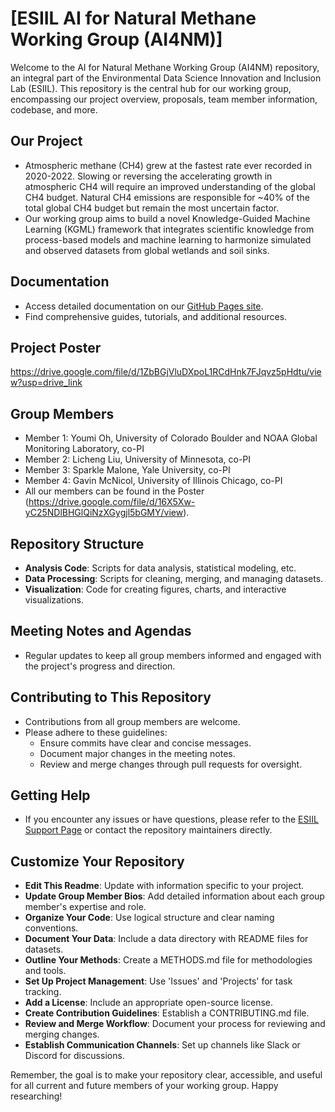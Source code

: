 # [ESIIL AI for Natural Methane Working Group (AI4NM)]

Welcome to the AI for Natural Methane Working Group (AI4NM) repository, an integral part of the Environmental Data Science Innovation and Inclusion Lab (ESIIL). This repository is the central hub for our working group, encompassing our project overview, proposals, team member information, codebase, and more.

## Our Project
- Atmospheric methane (CH4) grew at the fastest rate ever recorded in 2020-2022. Slowing or reversing the accelerating growth in atmospheric CH4 will require an improved understanding of the global CH4 budget. Natural CH4 emissions are responsible for ~40% of the total global CH4 budget but remain the most uncertain factor. 
- Our working group aims to build a novel Knowledge-Guided Machine Learning (KGML) framework that integrates scientific knowledge from process-based models and machine learning to harmonize simulated and observed datasets from global wetlands and soil sinks.

## Documentation
- Access detailed documentation on our [GitHub Pages site](https://cu-esiil.github.io/AI-for-Natural-Methane/).
- Find comprehensive guides, tutorials, and additional resources.

## Project Poster
[<https://drive.google.com/file/d/1ZbBGjVluDXpoL1RCdHnk7FJqvz5pHdtu/view?usp=drive_link>](https://drive.google.com/file/d/16X5Xw-yC25NDlBHGlQiNzXGygjl5bGMY/view)

## Group Members
- Member 1: Youmi Oh, University of Colorado Boulder and NOAA Global Monitoring Laboratory, co-PI
- Member 2: Licheng Liu, University of Minnesota, co-PI
- Member 3: Sparkle Malone, Yale University, co-PI
- Member 4: Gavin McNicol, University of Illinois Chicago, co-PI
- All our members can be found in the Poster (https://drive.google.com/file/d/16X5Xw-yC25NDlBHGlQiNzXGygjl5bGMY/view).
  
## Repository Structure
- **Analysis Code**: Scripts for data analysis, statistical modeling, etc.
- **Data Processing**: Scripts for cleaning, merging, and managing datasets.
- **Visualization**: Code for creating figures, charts, and interactive visualizations.

## Meeting Notes and Agendas
- Regular updates to keep all group members informed and engaged with the project's progress and direction.

## Contributing to This Repository
- Contributions from all group members are welcome.
- Please adhere to these guidelines:
  - Ensure commits have clear and concise messages.
  - Document major changes in the meeting notes.
  - Review and merge changes through pull requests for oversight.

## Getting Help
- If you encounter any issues or have questions, please refer to the [ESIIL Support Page](https://esiil-support-page-url/) or contact the repository maintainers directly.

## Customize Your Repository
- **Edit This Readme**: Update with information specific to your project.
- **Update Group Member Bios**: Add detailed information about each group member's expertise and role.
- **Organize Your Code**: Use logical structure and clear naming conventions.
- **Document Your Data**: Include a data directory with README files for datasets.
- **Outline Your Methods**: Create a METHODS.md file for methodologies and tools.
- **Set Up Project Management**: Use 'Issues' and 'Projects' for task tracking.
- **Add a License**: Include an appropriate open-source license.
- **Create Contribution Guidelines**: Establish a CONTRIBUTING.md file.
- **Review and Merge Workflow**: Document your process for reviewing and merging changes.
- **Establish Communication Channels**: Set up channels like Slack or Discord for discussions.

Remember, the goal is to make your repository clear, accessible, and useful for all current and future members of your working group. Happy researching!
